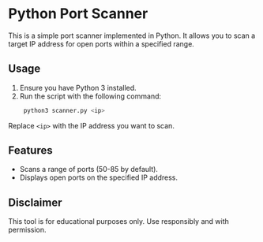 # Python Port Scanner

This is a simple port scanner implemented in Python. It allows you to scan a target IP address for open ports within a specified range.

## Usage

1. Ensure you have Python 3 installed.
2. Run the script with the following command:
   ```py
    python3 scanner.py <ip>
   ```
Replace `<ip>` with the IP address you want to scan.

## Features

- Scans a range of ports (50-85 by default).
- Displays open ports on the specified IP address.

## Disclaimer

This tool is for educational purposes only. Use responsibly and with permission.

